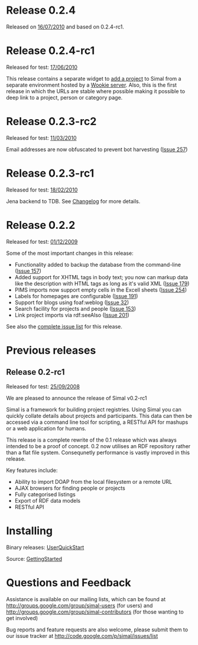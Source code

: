 # Release 0.2.4 #

Released on [16/07/2010](http://groups.google.com/group/simal-contributors/browse_thread/thread/2d0aece2852e7bfc#) and based on 0.2.4-rc1.


# Release 0.2.4-rc1 #

Released for test: [17/06/2010](http://groups.google.com/group/simal-contributors/browse_thread/thread/26b469a187ec100d#)

This release contains a separate widget to [add a project](DoapCreatorWidget.md) to Simal from a separate environment hosted by a [Wookie server](http://incubator.apache.org/wookie).
Also, this is the first release in which the URLs are stable where possible making it possible to deep link to a project, person or category page.

# Release 0.2.3-rc2 #

Released for test: [11/03/2010](http://groups.google.com/group/simal-contributors/browse_thread/thread/2026719cf4579d67#)

Email addresses are now obfuscated to prevent bot harvesting ([Issue 257](https://code.google.com/p/simal/issues/detail?id=257))

# Release 0.2.3-rc1 #

Released for test: [18/02/2010](http://groups.google.com/group/simal-contributors/browse_thread/thread/220eae477b088179#)

Jena backend to TDB. See [Changelog](Changelog.md) for more details.

# Release 0.2.2 #

Released for test: [01/12/2009](http://groups.google.com/group/simal-contributors/browse_thread/thread/964cd179db018f19/17a27dce849077f7?lnk=gst&q=0.2.2#17a27dce849077f7)

Some of the most important changes in this release:

  * Functionality added to backup the database from the command-line ([Issue 157](https://code.google.com/p/simal/issues/detail?id=157))
  * Added support for XHTML tags in body text; you now can markup data like the description with HTML tags as long as it's valid XML ([Issue 179](https://code.google.com/p/simal/issues/detail?id=179))
  * PIMS imports now support empty cells in the Excell sheets ([Issue 254](https://code.google.com/p/simal/issues/detail?id=254))
  * Labels for homepages are configurable ([Issue 191](https://code.google.com/p/simal/issues/detail?id=191))
  * Support for blogs using foaf:weblog ([Issue 32](https://code.google.com/p/simal/issues/detail?id=32))
  * Search facility for projects and people ([Issue 153](https://code.google.com/p/simal/issues/detail?id=153))
  * Link project imports via rdf:seeAlso ([Issue 201](https://code.google.com/p/simal/issues/detail?id=201))


See also the [complete issue list](http://code.google.com/p/simal/issues/list?can=1&q=Milestone:0.2%20OR%20Milestone:0.3%20Status:Verified%20OR%20Status:Fixed%20modified-after:2008/9/1&sort=modified&colspec=ID%20Type%20Status%20Priority%20Milestone%20Summary%20Modified) for this release.

# Previous releases #

## Release 0.2-rc1 ##

Released for test: [25/09/2008](http://groups.google.com/group/simal-contributors/browse_thread/thread/7846d35317307437#)


We are pleased to announce the release of Simal v0.2-rc1

Simal is a framework for building project registries. Using Simal you can quickly collate details about projects and participants. This data can then be accessed via a command line tool for scripting, a RESTful API for mashups or a web application for humans.

This release is a complete rewrite of the 0.1 release which was always intended to be a proof of concept. 0.2 now utilises an RDF repository rather than a flat file system. Consequnetly performance is vastly improved in this release.

Key features include:

- Ability to import DOAP from the local filesystem or a remote URL
- AJAX browsers for finding people or projects
- Fully categorised listings
- Export of RDF data models
- RESTful API

# Installing #

Binary releases: [UserQuickStart](UserQuickStart.md)

Source: [GettingStarted](GettingStarted.md)

# Questions and Feedback #

Assistance is available on our mailing lists, which can be found at
http://groups.google.com/group/simal-users (for users) and http://groups.google.com/group/simal-contributors (for those wanting to get involved)

Bug reports and feature requests are also welcome, please submit them to our issue tracker at http://code.google.com/p/simal/issues/list